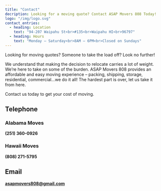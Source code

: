 ```yaml
---
title: "Contact"
decription: Looking for a moving quote? Contact ASAP Movers 808 Today!
logo: "/img/logo.svg"
contact_entries:
  - heading: Location
    text: "94-207 Waipahu St<br>#135<br>Waipahu HI<br>96797"
  - heading: Hours
    text: "Monday – Saturday<br>8AM – 6PM<br>Closed on Sundays"
---
```

Looking for moving quotes? Someone to take the load off? Look no further!  

We understand that making the decision to relocate carries a lot of weight. We’re here to take on some of the burden. ASAP Movers 808 provides an affordable and easy moving experience – packing, shipping, storage, residential, commercial...we do it all! The hardest part is over, let us take it from here.  

Contact us today to get your cost of moving.  

## **Telephone**
### Alabama Moves

**(251) 360-0926**

### Hawaii Moves

**(808) 271-5795**  

## **Email**  
**asapmovers808@gmail.com**
